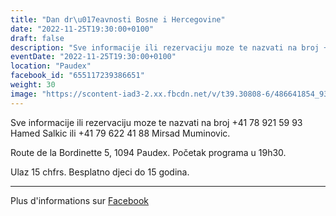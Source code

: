 ```yaml
---
title: "Dan dr\u017eavnosti Bosne i Hercegovine"
date: "2022-11-25T19:30:00+0100"
draft: false
description: "Sve informacije ili rezervaciju moze te nazvati na broj +41 78 921 59 93 Hamed Salkic ili +41 79 622 41 88 Mirsad Muminovic.\n\nRoute de la Bordinette 5, 1094 Paudex.\nPo\u010detak programa u 19h30.\n\nUlaz 15 chfrs. Besplatno djeci do 15 godina."
eventDate: "2022-11-25T19:30:00+0100"
location: "Paudex"
facebook_id: "655117239386651"
weight: 30
image: "https://scontent-iad3-2.xx.fbcdn.net/v/t39.30808-6/486641854_9399207156841686_1516080123773765506_n.jpg?_nc_cat=103&ccb=1-7&_nc_sid=9e60e4&_nc_ohc=K--r-0CWPQoQ7kNvwEMAKb3&_nc_oc=AdlAFm_KaofEGnhIvblqxo0byp14mjsG8qbJM_3xCmg1ykl5sLkvquAiR9xoRBJg9zs&_nc_zt=23&_nc_ht=scontent-iad3-2.xx&edm=ABTKTjYEAAAA&_nc_gid=WyewJa_162RaIPZ7YRU26Q&oh=00_AfHrUTPRjjDqLXUTGnnEXFGyipEyt0gG0ygBfJWZzQqo6A&oe=680F56FD"
---
```


Sve informacije ili rezervaciju moze te nazvati na broj +41 78 921 59 93 Hamed Salkic ili +41 79 622 41 88 Mirsad Muminovic.

Route de la Bordinette 5, 1094 Paudex.
Početak programa u 19h30.

Ulaz 15 chfrs. Besplatno djeci do 15 godina.

---

Plus d'informations sur [Facebook](https://facebook.com/events/655117239386651)